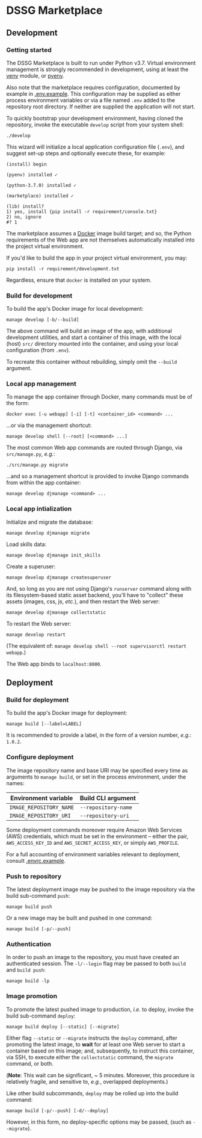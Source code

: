 # DSSG Marketplace

## Development

### Getting started

The DSSG Marketplace is built to run under Python v3.7. Virtual environment management is strongly recommended in development, using at least the [venv](https://docs.python.org/3/library/venv.html) module, or [pyenv](https://github.com/pyenv/pyenv).

Also note that the marketplace requires configuration, documented by example in [.env.example](.env.example). This configuration may be supplied as either process environment variables or via a file named `.env` added to the repository root directory. If neither are supplied the application will not start.

To quickly bootstrap your development environment, having cloned the repository, invoke the executable `develop` script from your system shell:

    ./develop

This wizard will initialize a local application configuration file (`.env`), and suggest set-up steps and optionally execute these, for example:

    (install) begin

    (pyenv) installed ✓

    (python-3.7.0) installed ✓

    (marketplace) installed ✓

    (lib) install?
    1) yes, install {pip install -r requirement/console.txt}
    2) no, ignore
    #? 1

The marketplace assumes a [Docker](https://www.docker.com/) image build target; and so, the Python requirements of the Web app are not themselves automatically installed into the project virtual environment.

If you'd like to build the app in your project virtual environment, you may:

    pip install -r requirement/development.txt

Regardless, ensure that `docker` is installed on your system.

### Build for development

To build the app's Docker image for local development:

    manage develop [-b/--build]

The above command will build an image of the app, with additional development utilities, and start a container of this image, with the local (host) `src/` directory mounted into the container, and using your local configuration (from `.env`).

To recreate this container without rebuilding, simply omit the `--build` argument.

### Local app management

To manage the app container through Docker, many commands must be of the form:

    docker exec [-u webapp] [-i] [-t] <container_id> <command> ...

…or via the management shortcut:

    manage develop shell [--root] [<command> ...]

The most common Web app commands are routed through Django, via `src/manage.py`, *e.g.*:

    ./src/manage.py migrate

…and so a management shortcut is provided to invoke Django commands from within the app container:

    manage develop djmanage <command> ...

### Local app intialization

Initialize and migrate the database:

    manage develop djmanage migrate

Load skills data:

    manage develop djmanage init_skills

Create a superuser:

    manage develop djmanage createsuperuser

And, so long as you are not using Django's `runserver` command along with its filesystem-based static asset backend, you'll have to "collect" these assets (images, css, js, *etc.*), and then restart the Web server:

    manage develop djmanage collectstatic

To restart the Web server:

    manage develop restart

(The equivalent of: `manage develop shell --root supervisorctl restart webapp`.)

The Web app binds to `localhost:8000`.

## Deployment

### Build for deployment

To build the app's Docker image for deployment:

    manage build [--label=LABEL]

It is recommended to provide a label, in the form of a version number, *e.g.*: `1.0.2`.

### Configure deployment

The image repository name and base URI may be specified every time as arguments to `manage build`, or set in the process environment, under the names:

| Environment variable    | Build CLI argument  |
| --------------------    | ------------------  |
| `IMAGE_REPOSITORY_NAME` | `--repository-name` |
| `IMAGE_REPOSITORY_URI`  | `--repository-uri`  |

Some deployment commands moreover require Amazon Web Services (AWS) credentials, which must be set in the environment – either the pair, `AWS_ACCESS_KEY_ID` and `AWS_SECRET_ACCESS_KEY`, or simply `AWS_PROFILE`.

For a full accounting of environment variables relevant to deployment, consult [.envrc.example](.envrc.example).

### Push to repository

The latest deployment image may be pushed to the image repository via the build sub-command `push`:

    manage build push

Or a new image may be built and pushed in one command:

    manage build [-p/--push]

### Authentication

In order to push an image to the repository, you must have created an authenticated session. The `-l/--login` flag may be passed to both `build` and `build push`:

    manage build -lp

### Image promotion

To promote the latest pushed image to production, *i.e.* to deploy, invoke the build sub-command `deploy`:

    manage build deploy [--static] [--migrate]

Either flag `--static` or `--migrate` instructs the `deploy` command, after promoting the latest image, to **wait** for at least one Web server to start a container based on this image; and, subsequently, to instruct this container, via SSH, to execute either the `collectstatic` command, the `migrate` command, or both.

(**Note**: This wait can be significant, ~ 5 minutes. Moreover, this procedure is relatively fragile, and sensitive to, *e.g.*, overlapped deployments.)

Like other build subcommands, `deploy` may be rolled up into the build command:

    manage build [-p/--push] [-d/--deploy]

However, in this form, no deploy-specific options may be passed, (such as `--migrate`).
